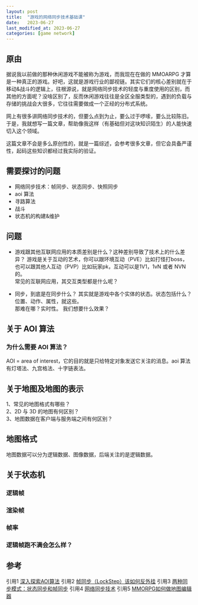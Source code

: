 ```yaml
---
layout: post
title:  "游戏的网络同步技术基础课"
date:   2023-06-27
last_modified_at: 2023-06-27
categories: [game network]
---
```


## 原由
据说我以前做的那种休闲游戏不能被称为游戏，而我现在在做的 MMOARPG 才算是一种真正的游戏。好吧，这就是游戏行业的鄙视链。其实它们的核心差别就在于移动&战斗的逻辑上，往根源说，就是网络同步技术的轻度与重度使用的区别，而其他的方面呢？没啥区别了，反而休闲游戏往往是全区全服类型的，遇到的负载与存储的挑战会大很多，它往往需要做成一个正经的分布式系统。  

网上有很多讲网络同步技术的，但要么点到为止，要么过于啰嗦，要么比较陈旧。于是，我就想写一篇文章，帮助像我这样（有基础但对这块知识陌生）的人能快速切入这个领域。  

这篇文章不会是多么原创性的，就是一篇综述，会参考很多文章，但它会具备严谨性，起码这些知识都经过我实际的验证。  


## 需要探讨的问题
* 网络同步技术：帧同步、状态同步、快照同步
* aoi 算法
* 寻路算法
* 战斗
* 状态机的构建&维护


## 问题
* 游戏跟其他互联网应用的本质差别是什么？这种差别导致了技术上的什么差异？
游戏是关于互动的艺术，你可以跟环境互动（PVE）比如打怪打boss，也可以跟其他人互动（PVP）比如玩家pk，互动可以是1V1，1vN 或者 NVN 的。  
常见的互联网应用，其交互类型都是什么呢？


* 同步，到底是在同步什么？
其实就是游戏中各个实体的状态。状态包括什么？位置、动作、属性，就这些。  
那难在哪？实时性。
我们想要什么效果？


## 关于 AOI 算法
### 为什么需要 AOI 算法？
AOI = area of interest，它的目的就是只给特定对象发送它关注的消息。aoi 算法有灯塔法、九宫格法、十字链表法。


## 关于地图及地图的表示
1、常见的地图格式有哪些？  
2、2D 与 3D 的地图有何区别？  
3、地图数据在客户端与服务端之间有何区别？  

## 地图格式
地图数据可以分为逻辑数据、图像数据，后端关注的是逻辑数据。


## 关于状态机
### 逻辑帧

### 渲染帧

### 帧率

### 逻辑帧跑不满会怎么样？



## 参考
引用1 [深入探索AOI算法](https://zhuanlan.zhihu.com/p/201588990)
引用2 [帧同步（LockStep）该如何反外挂](https://zhuanlan.zhihu.com/p/34014063)
引用3 [两种同步模式：状态同步和帧同步](https://zhuanlan.zhihu.com/p/36884005)
引用4 [网络同步技术](https://gameinstitute.qq.com/course/detail/10242)
引用5 [MMORPG如何做地图编辑器](https://www.bilibili.com/read/cv22912097/)